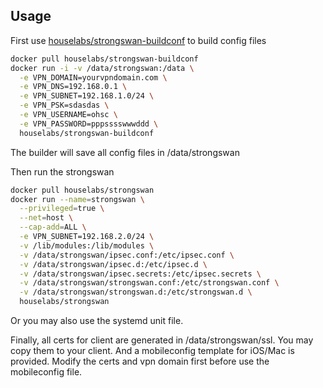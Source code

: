 ## Usage
First use [houselabs/strongswan-buildconf](https://github.com/houselabs/docker-strongswan-buildconf) to build config files

```bash
docker pull houselabs/strongswan-buildconf
docker run -i -v /data/strongswan:/data \
  -e VPN_DOMAIN=yourvpndomain.com \
  -e VPN_DNS=192.168.0.1 \
  -e VPN_SUBNET=192.168.1.0/24 \
  -e VPN_PSK=sdasdas \
  -e VPN_USERNAME=ohsc \
  -e VPN_PASSWORD=pppsssswwwddd \
  houselabs/strongswan-buildconf
```

The builder will save all config files in /data/strongswan

Then run the strongswan

```bash
docker pull houselabs/strongswan
docker run --name=strongswan \
  --privileged=true \
  --net=host \
  --cap-add=ALL \
  -e VPN_SUBNET=192.168.2.0/24 \
  -v /lib/modules:/lib/modules \
  -v /data/strongswan/ipsec.conf:/etc/ipsec.conf \
  -v /data/strongswan/ipsec.d:/etc/ipsec.d \
  -v /data/strongswan/ipsec.secrets:/etc/ipsec.secrets \
  -v /data/strongswan/strongswan.conf:/etc/strongswan.conf \
  -v /data/strongswan/strongswan.d:/etc/strongswan.d \
  houselabs/strongswan

```
Or you may also use the systemd unit file.

Finally, all certs for client are generated in /data/strongswan/ssl. You may copy them to your client. And a mobileconfig template for iOS/Mac is provided. Modify the certs and vpn domain first before use the mobileconfig file.